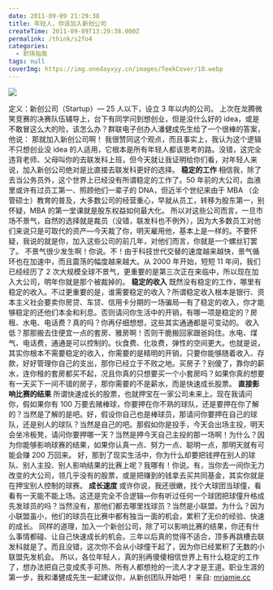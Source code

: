 ```yaml
---
date: 2011-09-09 21:29:38
title: 年轻人，你该加入新创公司
createTime: 2011-09-09T13:29:38.000Z
permalink: /think/s2fo4
categories:
  - 职场指南
tags: null
coverImg: https://img.onedayxyy.cn/images/TeekCover/10.webp
---
```


![](http://upload.chinaz.com/2011/0909/1315534389336.jpg)

定义：新创公司（Startup）— 25 人以下，设立 3 年以内的公司。 上次在龙腾微笑竞赛的决赛队伍辅导上，台下有同学问到想创业，但是没什么好的 idea，或是不敢冒这么大的险，该怎么办？群联电子创办人潘健成先生给了一个很棒的答案，他说： 那就加入新创公司啊！ 我很赞同这个观点，而且事实上，我认为这个逻辑不只想创业没 idea 的人适用，它根本是所有年轻人都该思考的路。没错，这完全违背老师、父母叫你的去联发科上班，但今天就让我证明给你们看，对年轻人来说，加入新创公司绝对是比直接去联发科更好的选择。 **稳定的工作** 相信我，除了去当公务员外，这个世界上已经没有所谓稳定的工作了。50 年前的大公司，血液里或许有过员工第一、照顾他们一辈子的 DNA，但近半个世纪来由于 MBA （企管硕士）教育的普及，大多数公司的经营重心，早就从员工，转移为股东第一，别怀疑，MBA 的第一堂课就是股东权益如何最大化。 所以对这些公司而言，一旦市场不景气，自然的选择就是裁员（没错，联发科也不例外），因为大多数员工对他们来说只是可取代的资产—今天裁了你，明天雇用他，基本上是一样的。不要怀疑，我说的就是你，加入这些公司的前几年，对他们而言，你就是一个螺丝钉罢了。 不景气很少发生啊！你说。不！由于科技世代交替的速度越来越快，景气循环也在加速中，而且震荡的幅度越来越大。从 2000 年开始，短短 11 年间，我们已经经历了 2 次大规模全球不景气，更重要的是第三次正在来临中，所以现在加入大公司，明年你就是那个被裁掉的。 **稳定的收入** 既然没有稳定的工作，哪里有稳定的收入。不过更重要的是，谁需要稳定的收入？所谓稳定收入根本是银行、资本主义社会要卖你房贷、车贷、信用卡分期的一场骗局—有了稳定的收入，你才能够稳定的还他们本金和利息。否则请问你生活中的开销，有哪一项是稳定的？房租、水电、电话费？真的吗？你再仔细想想，这些其实通通都是可变动的。 收入低？那那搬去住便宜一点的套房、雅房啊！否则干脆搬回家跟爸妈住。水电、煤气、电话费，通通是可以控制的。伙食费、化妆费，弹性的空间更大。也就是说，其实你根本不需要稳定的收入，你需要的是精明的开销，只要你能够随着收入、存款，好好管理你自己的支出，那你已经立于不败之地。买房子？别傻了，靠你的薪水，连你租的套房都买不起，况且你真的只想要买一个小套房吗？如果你真的想要有一天买下一间不错的房子，那你需要的不是薪水，而是快速成长股票。 **直接影响比赛的结果** 所谓快速成长的股票，也就押宝在一家公司未来上。现在我请问你，假如果你有 100 万要去赌棒球，你要押在你不熟的球队，还是要押在你了解的？当然是了解的是吧。好，假设你自己也是棒球员，那请问你要押在自己的球队，还是别人的球队？当然是自己的吧。那假如你是投手，今天会出场主投，明天会坐冷板凳，请问你要押哪一天？当然是押今天自己主投的那一场啊！为什么？因为你能够影响球赛的结果，如果你认真一点、努力一点、聪明一点，那明天就有可能会赚 200 万回来。 好，那到了现实生活中，你为什么却要把钱押在别人的球队、别人主投、别人影响结果的比赛上呢？我哪有！你说。有，当你去一间你无力改变的大公司，领几乎没有的股票，或是把赚到的钱拿去买共同基金，其实你就是在押宝别人控制的球赛。 **成长速度** 或许你说，我还很嫩，找个大球团当球僮，看看有一天能不能上场。这还是完全不合逻辑—你有听过任何一个球团把球僮升格成先发球员的吗？当然没有，那他们都去哪里找球员？当然是小联盟。为什么？因为小联盟虽小，他们的球员在比赛中都有独当一面的机会，累积了无价的经验、快速的成长。 同样的道理，加入一个新创公司，除了可以影响比赛的结果，你还有什么事情都碰、让自己快速成长的机会。三年以后真的觉得不适合，顶多再跳槽去联发科就是了。而且没错，这次你不会从小球僮干起了，因为你已经累积了无数的小联盟先发机会。 所以，各位年轻人，真的别再傻傻相信世界上有什么稳定的工作了，想办法把自己变成炙手可热、所有人都想抢的一流人才才是王道。职业生涯的第一步，我和潘健成先生一起建议你，从新创团队开始吧！ 来自: [mrjamie.cc](http://mrjamie.cc/2011/09/09/join-a-startup/?utm_source=feedburner&utm_medium=feed&utm_campaign=Feed%3A+MrJamie+%28Mr.+Jamie+%E7%9C%8B%E7%B6%B2%E8%B7%AF%E8%88%87%E5%89%B5%E6%8A%95%29)
